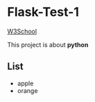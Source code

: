 # Flask-Test-1
[W3School](https://www.w3schools.com/)


This project is about **python**


## List
* apple
* orange
